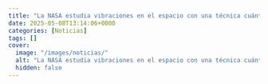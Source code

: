 ```yaml
---
title: "La NASA estudia vibraciones en el espacio con una técnica cuántica digna de ciencia ficción - 'La interferometría atómica también podría usarse para probar la teoría de la relatividad general de Einstein de nuevas maneras'"
date: 2025-05-08T13:14:06+0000
categories: [Noticias]
tags: []
cover:
  image: "/images/noticias/"
  alt: "La NASA estudia vibraciones en el espacio con una técnica cuántica digna de ciencia ficción - 'La interferometría atómica también podría usarse para probar la teoría de la relatividad general de Einstein de nuevas maneras'"
  hidden: false
---
```



